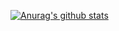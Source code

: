 [![Anurag's github stats](https://github-readme-stats.vercel.app/api?username=rafellerc&count_private=true)](https://github.com/rafellerc/github-readme-stats)